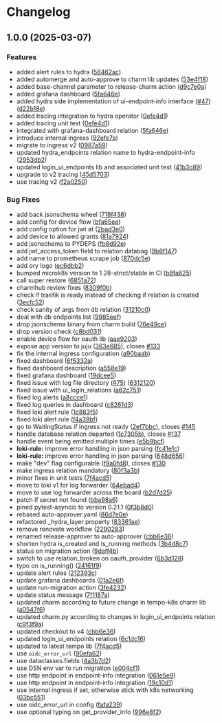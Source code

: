 # Changelog

## 1.0.0 (2025-03-07)


### Features

* added alert rules to hydra ([58462ac](https://github.com/canonical/hydra-operator/commit/58462ac00457d10789ee834f4bb32edcd3aa618b))
* added automerge and auto-approve to charm lib updates ([53e4f18](https://github.com/canonical/hydra-operator/commit/53e4f18e83d5b98bfaff009ab4105b0545889606))
* added base-channel parameter to release-charm action ([d9c7e0a](https://github.com/canonical/hydra-operator/commit/d9c7e0afa7e0d9bd311bef019cf77bb5ecff5966))
* added grafana dashboard ([5fa646e](https://github.com/canonical/hydra-operator/commit/5fa646e5e4594dd257d7c62a12c3a0ae9646dd5d))
* added hydra side implementation of ui-endpoint-info interface ([#47](https://github.com/canonical/hydra-operator/issues/47)) ([d22b18e](https://github.com/canonical/hydra-operator/commit/d22b18e98d0a9a72a7af082a973a2ef9a4fb4980))
* added tracing integration to hydra operator ([0efe4d1](https://github.com/canonical/hydra-operator/commit/0efe4d1ec16a5b2c2ad26689176d0729c0bcf53e))
* added tracing unit test ([0efe4d1](https://github.com/canonical/hydra-operator/commit/0efe4d1ec16a5b2c2ad26689176d0729c0bcf53e))
* integrated with grafana-dashboard relation ([5fa646e](https://github.com/canonical/hydra-operator/commit/5fa646e5e4594dd257d7c62a12c3a0ae9646dd5d))
* introduce internal ingress ([92efe7a](https://github.com/canonical/hydra-operator/commit/92efe7ad001dda4b540f5422cea1a8516a4b2173))
* migrate to ingress v2 ([0987a59](https://github.com/canonical/hydra-operator/commit/0987a5978ebc36b1b1cf2d05339a449993007df8))
* updated hydra_endpoints relation name to hydra-endpoint-info ([2953db2](https://github.com/canonical/hydra-operator/commit/2953db263f8ac843f64281d01f413d7a71285220))
* updated login_ui_endpoints lib and associated unit test ([41b3c89](https://github.com/canonical/hydra-operator/commit/41b3c89685b6feb033709219a94cad4114bd868b))
* upgrade to v2 tracing ([45d5703](https://github.com/canonical/hydra-operator/commit/45d570380eb3d3f14031049443b0fb3766f840f0))
* use tracing v2 ([f2a0250](https://github.com/canonical/hydra-operator/commit/f2a0250d25fcc5d3c913e97e512555b9ed035703))


### Bug Fixes

* add back jsonschema wheel ([718f438](https://github.com/canonical/hydra-operator/commit/718f4380047d03acef2b5e7b979aea0be206a2d4))
* add config for device flow ([bfa65ee](https://github.com/canonical/hydra-operator/commit/bfa65ee5bab2e5551d449e0c121e1d3eb16cfc33))
* add config option for jwt at ([2bad3e0](https://github.com/canonical/hydra-operator/commit/2bad3e07b714e9697950c5531808c0fcaa8488fe))
* add device to allowed grants ([81a7924](https://github.com/canonical/hydra-operator/commit/81a7924e8398147c830319d94a5ac3ccd7ef3495))
* add jsonschema to PYDEPS ([fb8d92e](https://github.com/canonical/hydra-operator/commit/fb8d92e9a31b9e21bc45e851d396eb074747a32b))
* add jwt_access_token field to relation databag ([9b6f147](https://github.com/canonical/hydra-operator/commit/9b6f14705946e3fac1f1e89303967cd15fbf30fa))
* add name to prometheus scrape job ([870dc5e](https://github.com/canonical/hydra-operator/commit/870dc5e0f01e1e6c4177992a49b42e6995b54ff4))
* add ory logo ([ec6dbb2](https://github.com/canonical/hydra-operator/commit/ec6dbb250764639c55b00fa073facb131c55a50a))
* bumped microk8s version to 1.28-strict/stable in CI ([b8fa625](https://github.com/canonical/hydra-operator/commit/b8fa6254e61bd652090bf59856af643aa7b28f80))
* call super restore ([6851a72](https://github.com/canonical/hydra-operator/commit/6851a72b6f2b67a25735e3be7edbca3743b190d6))
* charmhub review fixes ([8309f0b](https://github.com/canonical/hydra-operator/commit/8309f0b1df4b1e76a61efb4a700f12dbd7039cf7))
* check if traefik is ready instead of checking if relation is created ([3ecfc52](https://github.com/canonical/hydra-operator/commit/3ecfc522b48fa2890abeb3d32c4c780adc7abb65))
* check sanity of args from db relation ([31210c0](https://github.com/canonical/hydra-operator/commit/31210c05aeac0512d359278cb892fad0564109e8))
* deal with db endpoints list ([9985eef](https://github.com/canonical/hydra-operator/commit/9985eefbbb164f2ea7f2bc56274b35b818e9e81b))
* drop jsonschema binary from charm build ([76e49ce](https://github.com/canonical/hydra-operator/commit/76e49ceca2c23936cb98a2d498ecf7624c302242))
* drop version check ([c8bd031](https://github.com/canonical/hydra-operator/commit/c8bd031488d3ed10b4ba1451b784be0bda4fbbd5))
* enable device flow for oauth lib ([aae9203](https://github.com/canonical/hydra-operator/commit/aae92039128175fcae3ddfd0e7ab3193f543e70d))
* expose app version to juju ([363e685](https://github.com/canonical/hydra-operator/commit/363e685feff3dac37aead000f0f05cceb3e47a62)), closes [#133](https://github.com/canonical/hydra-operator/issues/133)
* fix the internal ingress configuration ([a90baab](https://github.com/canonical/hydra-operator/commit/a90baaba04001b76a63b060985199b84224ab54a))
* fixed dashboard ([6f5332a](https://github.com/canonical/hydra-operator/commit/6f5332a62deec87b3c648e5127f43b6a3a025473))
* fixed dashboard description ([a558e19](https://github.com/canonical/hydra-operator/commit/a558e1937d952ab10c0fbcae85f0a1d853ddc54e))
* fixed grafana dashboard ([19dcee5](https://github.com/canonical/hydra-operator/commit/19dcee5f93014e4bdfdce40744817ee2fd7d4256))
* fixed issue with log file directory ([#75](https://github.com/canonical/hydra-operator/issues/75)) ([6312120](https://github.com/canonical/hydra-operator/commit/6312120308d15835e2cde6ad10b1a04bddf07af8))
* fixed issue with ui_login_relations ([a62c751](https://github.com/canonical/hydra-operator/commit/a62c7513dcbfafb1e990da6953fa714c0c1efc8b))
* fixed log alerts ([a8ccce1](https://github.com/canonical/hydra-operator/commit/a8ccce17b141f0f9fa047dc365a48d6682833049))
* fixed log queries in dashboard ([c8261d3](https://github.com/canonical/hydra-operator/commit/c8261d3beac673ce761d975d70d6e68fed591f62))
* fixed loki alert rule ([1c883f5](https://github.com/canonical/hydra-operator/commit/1c883f59b1af1cfef4eecaa28c74c80c7f1dbef4))
* fixed loki alert rule ([f4a39bf](https://github.com/canonical/hydra-operator/commit/f4a39bf584554942f328ea5d7009fa1761e1db01))
* go to WaitingStatus if ingress not ready ([2ef7bbc](https://github.com/canonical/hydra-operator/commit/2ef7bbc6de10ede855418d2e6204c9e78f64aedf)), closes [#145](https://github.com/canonical/hydra-operator/issues/145)
* handle database relation departed ([1c7305b](https://github.com/canonical/hydra-operator/commit/1c7305b746813a386b899de42e745e194b195946)), closes [#137](https://github.com/canonical/hydra-operator/issues/137)
* handle event being emitted multiple times ([e5b9bcf](https://github.com/canonical/hydra-operator/commit/e5b9bcf8ff538cf7a0d62eab76036121811f41f0))
* **loki-rule:** improve error handling in json parsing ([fc41e1c](https://github.com/canonical/hydra-operator/commit/fc41e1cfd26aebeb33792100dc866689b1093490))
* **loki-rule:** improve error handling in json parsing ([648d656](https://github.com/canonical/hydra-operator/commit/648d65693f9fd6ec52408008eaf7d457ca58f960))
* make "dev" flag configurable ([f9a0fd8](https://github.com/canonical/hydra-operator/commit/f9a0fd86914c84f4c06f56d57e194451e9a8ca6b)), closes [#130](https://github.com/canonical/hydra-operator/issues/130)
* make ingress relation mandatory ([80f3a3b](https://github.com/canonical/hydra-operator/commit/80f3a3bf71008df91eb7d58181492be65b6fc2ae))
* minor fixes in unit tests ([7f4acd5](https://github.com/canonical/hydra-operator/commit/7f4acd5bde764039cc7e810f5adf878188e76317))
* move to loki v1 for log forwarder ([64ebad4](https://github.com/canonical/hydra-operator/commit/64ebad48b75498ef06c6bf4bf5def62fab4b3b3c))
* move to use log forwarder across the board ([b2d7d25](https://github.com/canonical/hydra-operator/commit/b2d7d2574c4cbc5e03a15468207735c12ab577fb))
* patch if secret not found ([bba98a6](https://github.com/canonical/hydra-operator/commit/bba98a6c330316b7b44020fd9dd1f18788eae535))
* pined pytest-asyncio to version 0.21.1 ([0f3b8d0](https://github.com/canonical/hydra-operator/commit/0f3b8d0d93b8bcb71cd8b9ad2063a23cabeed632))
* rebased auto-approver.yaml ([86d7e0e](https://github.com/canonical/hydra-operator/commit/86d7e0e0bd4795f7dc01a196c6d91aea088cf756))
* refactored _hydra_layer property ([83361ae](https://github.com/canonical/hydra-operator/commit/83361aeaf67fccdaa8a18c96c34df4ef42550608))
* remove renovate workflow ([2290283](https://github.com/canonical/hydra-operator/commit/22902831be9fbda771da3faba9f9b2086d86607b))
* renamed release-approver to auto-approver ([cbb6e36](https://github.com/canonical/hydra-operator/commit/cbb6e3651d6c7585e8df8f9b2d425d91bb1fce3c))
* shorten hydra is_created and is_running methods ([3b4d8c7](https://github.com/canonical/hydra-operator/commit/3b4d8c7f5d580117f610ed38ca2247a5cf9dbf2f))
* status on migration action ([9daff4b](https://github.com/canonical/hydra-operator/commit/9daff4b6c43fc7e0e639c97f696944276d7391da))
* switch to use relation_broken on oauth_provider ([6b3d129](https://github.com/canonical/hydra-operator/commit/6b3d129f621ca281cbe85dd364b9453ddb8260cb))
* typo on is_running() ([24161f9](https://github.com/canonical/hydra-operator/commit/24161f9c965aca0178046f3c6b9cd725649486dd))
* update alert rules ([212393c](https://github.com/canonical/hydra-operator/commit/212393c2e34bcbe253a78cb0b09a2fce2108a8ef))
* update grafana dashboards ([01a2e6f](https://github.com/canonical/hydra-operator/commit/01a2e6f7d31fd1aeb225c80344a8b20ab3726729))
* update run-migration action ([3fe4232](https://github.com/canonical/hydra-operator/commit/3fe423209dc29836960197387fc29e81067e3473))
* update status message ([7f1187a](https://github.com/canonical/hydra-operator/commit/7f1187add832abe883601cbeeba677744ea65dd5))
* updated charm according to future change in tempo-k8s charm lib ([a0547f6](https://github.com/canonical/hydra-operator/commit/a0547f6fad4191747ad8180fa53d0d275b76a88b))
* updated charm.py according to changes in login_ui_endpoints relation ([c9f3f9a](https://github.com/canonical/hydra-operator/commit/c9f3f9aec83673f3ff80ec7eb6b4c8910804a926))
* updated checkout to v4 ([cbb6e36](https://github.com/canonical/hydra-operator/commit/cbb6e3651d6c7585e8df8f9b2d425d91bb1fce3c))
* updated login_ui_endpoints relation ([6c1dc16](https://github.com/canonical/hydra-operator/commit/6c1dc16bc7879cc67fd5d302ae1141a41fe638a0))
* updated to latest tempo lib ([7f4acd5](https://github.com/canonical/hydra-operator/commit/7f4acd5bde764039cc7e810f5adf878188e76317))
* use `oidc_error_url` ([90efa62](https://github.com/canonical/hydra-operator/commit/90efa62e02db63bc23fecf7cdcf8ba900e6fb4d2))
* use dataclasses.fields ([4a3b7d2](https://github.com/canonical/hydra-operator/commit/4a3b7d25f7558dbf926b05153a5e02b9deefcbfb))
* use DSN env var to run migration ([e004cf1](https://github.com/canonical/hydra-operator/commit/e004cf17435b8aef51be8fb23792f9be5a7c8cab))
* use http endpoint in endpoint-info integration ([061e5e9](https://github.com/canonical/hydra-operator/commit/061e5e97749c74e4f549461c44b451bc9566ef1d))
* use http endpoint in endpoint-info integration ([19c10d1](https://github.com/canonical/hydra-operator/commit/19c10d14e0c3ad45092e56d67362c1e764112012))
* use internal ingress if set, otherwise stick with k8s networking ([03bc551](https://github.com/canonical/hydra-operator/commit/03bc551e72fbe8f360c2c1a58f650d5d71990409))
* use oidc_error_url in config ([fafa239](https://github.com/canonical/hydra-operator/commit/fafa239d26ce0da057340e0aeae717d1e60f6499))
* use optional typing on get_provider_info ([996e8f2](https://github.com/canonical/hydra-operator/commit/996e8f253e896dbcbee3f3e0340bcb1cd75c4c03))
